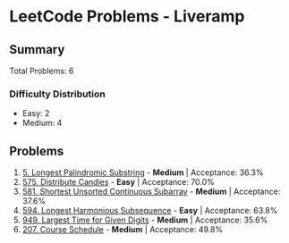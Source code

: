 # LeetCode Problems - Liveramp

## Summary
Total Problems: 6

### Difficulty Distribution

- Easy: 2
- Medium: 4

## Problems

1. [5. Longest Palindromic Substring](https://leetcode.com/problems/longest-palindromic-substring/) - **Medium** | Acceptance: 36.3%
2. [575. Distribute Candies](https://leetcode.com/problems/distribute-candies/) - **Easy** | Acceptance: 70.0%
3. [581. Shortest Unsorted Continuous Subarray](https://leetcode.com/problems/shortest-unsorted-continuous-subarray/) - **Medium** | Acceptance: 37.6%
4. [594. Longest Harmonious Subsequence](https://leetcode.com/problems/longest-harmonious-subsequence/) - **Easy** | Acceptance: 63.8%
5. [949. Largest Time for Given Digits](https://leetcode.com/problems/largest-time-for-given-digits/) - **Medium** | Acceptance: 35.6%
6. [207. Course Schedule](https://leetcode.com/problems/course-schedule/) - **Medium** | Acceptance: 49.8%